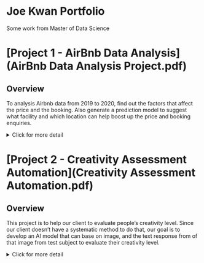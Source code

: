 # Joe Kwan Portfolio

Some work from Master of Data Science 



# [Project 1 - AirBnb Data Analysis](AirBnb Data Analysis Project.pdf)

## Overview
To analysis Airbnb data from 2019 to 2020, find out the factors that affect the price and the booking. Also generate a prediction model to suggest what facility and which location can help boost up the price and booking enquiries.

<details>
  <summary>Click for more detail</summary>

  ## Task
  - Use R to do data cleaning and manipulation, clustering, and correlation test to isolate necessary feature
  - Use NLP and SVM to build regression model, to identify what feature affects the renting price and build a prediction model.
  - Use Tableau and R markdown for reporting.

  ## Notes
  As the only one in the team has 10 years of coding experience, I handle a bit more coding than others than others.
  The whole team design what features we need for analysis/prediction, and I help with coding. 
  Each of us involved all the K-mean clustering, Regression model, analysis and visualization. 
  I only work a bit more on NLP/SVM.

  ## Preview
  <img src="images/cluster.png" alt="k-mean cluster" width="640"/>
  <img src="images/map.png" alt="heatmap" width="400"/>
  <img src="images/corr.png" alt="correlation matrix" width="400"/>
  <img src="images/sentiments.png" alt="nlp sentiment" width="400"/>
  <img src="images/cloud.png" alt="word cloud" width="400"/>
  <img src="images/svm1.png" alt="svm" width="400"/>
  <img src="images/svm2.png" alt="svm" width="400"/>
  <img src="images/svm3.png" alt="svm" width="680"/>

</details>



# [Project 2 - Creativity Assessment Automation](Creativity Assessment Automation.pdf)

## Overview
This project is to help our client to evaluate people’s creativity level. Since our client doesn’t have a systematic method to do that, our goal is to develop an AI model that can base on image, and the text response from of that image from test subject to evaluate their creativity level.

<details>
  <summary>Click for more detail</summary>
  
  
  ## Task
  - Use GCP Vision to analysis images.
  - Use R, NLP to analysis image and text data and establish data features.
  - Use Beayson Network to build DAG for understanding cause and effect and the probabilities of data features.
  - Build prediction model using Beayson Network.
  - Use Tableau and R markdown for reporting.
  
  ## Notes
  There are total 2 people with coding experience including me in this team, hence we handle most heavy coding task.
  The other coder handles research of neural network and provide some help for other teammates.
  I mainly develop API for image analysis and also decide features using Beayson network. 
  At the end my selection and decision of using Beauyson network brings a HD to the team. 
  
  ## Preview
  <img src="images/bar.png" alt="creativity lvel" width="400"/>
  <img src="images/feat corr.png" alt="features" width="400"/>
  <img src="images/cloud_p2.png" alt="word cloud" width="400"/>
  <img src="images/dag.png" alt="dag" width="400"/>
  <img src="images/model_comparison.png" alt="model comparasion" width="400"/>
  
  ## Code
  - [R - Bayesian Network Analysis.Rmd](code/R - Bayesian Network Analysis.Rmd)
  - [Python - image_analysis.py](Python - image_analysis.py)
  - [Python - calculate_similarity.py](Python - calculate_similarity.py)
  
</details>
